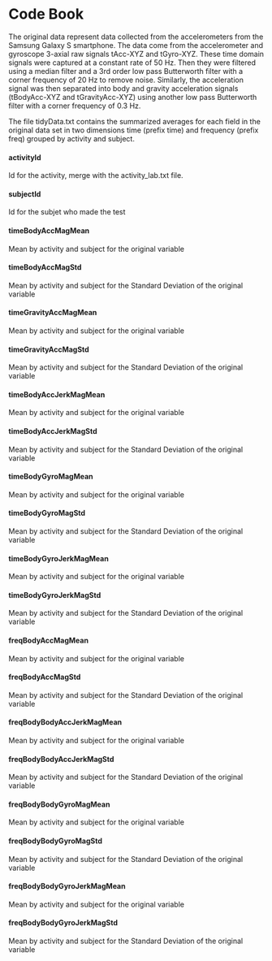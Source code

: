 Code Book 
=========================================================================================================
The original data represent data collected from the accelerometers from the Samsung Galaxy S smartphone. The data come from the accelerometer and gyroscope 3-axial raw signals tAcc-XYZ and tGyro-XYZ. These time domain signals  were captured at a constant rate of 50 Hz. Then they were filtered using a median filter and a 3rd order low pass Butterworth filter with a corner frequency of 20 Hz to remove noise. Similarly, the acceleration signal was then separated into body and gravity acceleration signals (tBodyAcc-XYZ and tGravityAcc-XYZ) using another low pass Butterworth filter with a corner frequency of 0.3 Hz.

The file tidyData.txt contains the summarized averages for each field in the original data set in two dimensions time (prefix time) and frequency (prefix freq) grouped by activity and subject.

#### activityId
Id for the activity, merge with the activity_lab.txt file.

#### subjectId
Id for the subjet who made the test

#### timeBodyAccMagMean
Mean by activity and subject for the original variable

#### timeBodyAccMagStd
Mean by activity and subject for the Standard Deviation of the original variable

#### timeGravityAccMagMean
Mean by activity and subject for the original variable

#### timeGravityAccMagStd
Mean by activity and subject for the Standard Deviation of the original variable

#### timeBodyAccJerkMagMean
Mean by activity and subject for the original variable

#### timeBodyAccJerkMagStd
Mean by activity and subject for the Standard Deviation of the original variable

#### timeBodyGyroMagMean
Mean by activity and subject for the original variable

#### timeBodyGyroMagStd
Mean by activity and subject for the Standard Deviation of the original variable

#### timeBodyGyroJerkMagMean
Mean by activity and subject for the original variable

#### timeBodyGyroJerkMagStd
Mean by activity and subject for the Standard Deviation of the original variable

#### freqBodyAccMagMean
Mean by activity and subject for the original variable

#### freqBodyAccMagStd
Mean by activity and subject for the Standard Deviation of the original variable

#### freqBodyBodyAccJerkMagMean
Mean by activity and subject for the original variable

#### freqBodyBodyAccJerkMagStd
Mean by activity and subject for the Standard Deviation of the original variable

#### freqBodyBodyGyroMagMean
Mean by activity and subject for the original variable

#### freqBodyBodyGyroMagStd
Mean by activity and subject for the Standard Deviation of the original variable

#### freqBodyBodyGyroJerkMagMean
Mean by activity and subject for the original variable

#### freqBodyBodyGyroJerkMagStd
Mean by activity and subject for the Standard Deviation of the original variable
